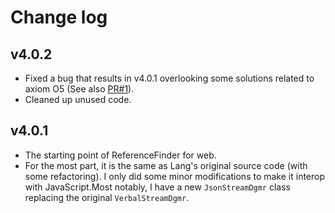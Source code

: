 
# Change log

## v4.0.2

- Fixed a bug that results in v4.0.1 overlooking some solutions related to axiom O5 (See also [PR#1](https://github.com/bugfolder/ReferenceFinder/pull/1)).
- Cleaned up unused code.

## v4.0.1

- The starting point of ReferenceFinder for web.
- For the most part, it is the same as Lang's original source code (with some refactoring).
	I only did some minor modifications to make it interop with JavaScript.Most notably, I have a new `JsonStreamDgmr` class replacing the original `VerbalStreamDgmr`.

